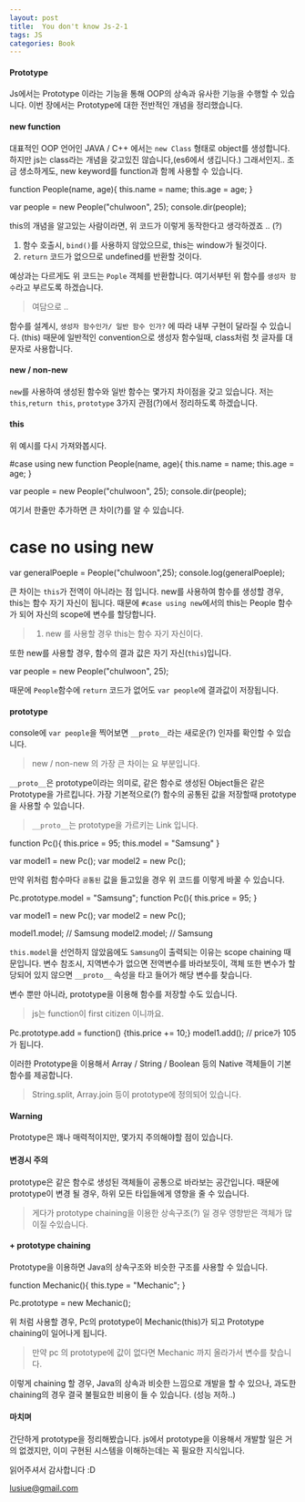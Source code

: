 ```yaml
---
layout: post
title:  You don't know Js-2-1
tags: JS
categories: Book
---
```



#### Prototype

Js에서는 Prototype 이라는 기능을 통해 OOP의 상속과 유사한 기능을 수행할 수 있습니다.
이번 장에서는 Prototype에 대한 전반적인 개념을 정리했습니다.


#### new function  

대표적인 OOP 언어인 JAVA / C++ 에서는 `new Class` 형태로 object를 생성합니다.
하지만 js는 class라는 개념을 갖고있진 않습니다,(es6에서 생깁니다.)
그래서인지.. 조금 생소하게도, new keyword를 function과 함께 사용할 수 있습니다.

  function People(name, age){
    this.name = name;
    this.age = age;
  }

  var people = new People("chulwoon", 25);
  console.dir(people);

this의 개념을 알고있는 사람이라면, 위 코드가 이렇게 동작한다고 생각하겠죠 .. (?)

  1. 함수 호출시, `bind()`를 사용하지 않았으므로, this는 window가 될것이다.
  2. `return` 코드가 없으므로 undefined를 반환할 것이다.

예상과는 다르게도 위 코드는 `Pople` 객체를 반환합니다. 여기서부턴 위 함수를 `생성자 함수`라고 부르도록 하겠습니다.


> 여담으로  ..

함수를 설계시, `생성자 함수인가/ 일반 함수 인가?` 에 따라 내부 구현이 달라질 수 있습니다. (this)
때문에 일반적인 convention으로 생성자 함수일때, class처럼 첫 글자를 대문자로 사용합니다.


#### new / non-new

`new`를 사용하여 생성된 함수와 일반 함수는 몇가지 차이점을 갖고 있습니다.
저는 `this`,`return this`, `prototype` 3가지 관점(?)에서 정리하도록 하겠습니다.

#### this

위 예시를 다시 가져와봅시다.

  #case using new
  function People(name, age){
    this.name = name;
    this.age = age;
  }

  var people = new People("chulwoon", 25);
  console.dir(people);

여기서 한줄만 추가하면 큰 차이(?)를 알 수 있습니다.


  # case no using new
  var generalPoeple = People("chulwoon",25);
  console.log(generalPoeple);


큰 차이는 `this`가 전역이 아니라는 점 입니다.
new를 사용하여 함수를 생성할 경우, this는 함수 자기 자신이 됩니다. 때문에 `#case using new`에서의 this는 People 함수가 되어 자신의 scope에 변수를 할당합니다.

> 1. new 를 사용할 경우 this는 함수 자기 자신이다.

또한 new를 사용할 경우, 함수의 결과 값은 자기 자신(`this`)입니다.

  var people = new People("chulwoon", 25);

때문에 `People`함수에 `return` 코드가 없어도 `var people`에 결과값이 저장됩니다.

#### prototype  

console에 `var people`을 찍어보면 `__proto__`라는 새로운(?) 인자를 확인할 수 있습니다.


> new / non-new 의 가장 큰 차이는 요 부분입니다.

`__proto__`은 prototype이라는 의미로, 같은 함수로 생성된 Object들은 같은 Prototype을 가르킵니다.
가장 기본적으로(?) 함수의 공통된 값을 저장할때 prototype을 사용할 수 있습니다.  

> `__proto__`는 prototype을 가르키는 Link 입니다.

  function Pc(){
    this.price = 95;
    this.model = "Samsung"
  }

  var model1 = new Pc();
  var model2 = new Pc();

만약 위처럼 함수마다 `공통된` 값을 들고있을 경우 위 코드를 이렇게 바꿀 수 있습니다.


  Pc.prototype.model = "Samsung";
  function Pc(){
    this.price = 95;
  }

  var model1 = new Pc();
  var model2 = new Pc();

  model1.model; // Samsung
  model2.model; // Samsung


`this.model`을 선언하지 않았음에도 `Samsung`이 출력되는 이유는 scope chaining 때문입니다.
변수 참조시, 지역변수가 없으면 전역변수를 바라보듯이, 객체 또한 변수가 할당되어 있지 않으면 `__proto__` 속성을 타고 들어가 해당 변수를 찾습니다.

변수 뿐만 아니라, prototype을 이용해 함수를 저장할 수도 있습니다.

> js는 function이 first citizen  이니까요.


  Pc.prototype.add = function() {this.price += 10;}
  model1.add(); // price가 105가 됩니다.

이러한 Prototype을 이용해서 Array / String / Boolean 등의 Native 객체들이 기본 함수를 제공합니다.

> String.split, Array.join 등이 prototype에 정의되어 있습니다.

#### Warning

Prototype은 꽤나 매력적이지만, 몇가지 주의해야할 점이 있습니다.


#### 변경시 주의

prototype은 같은 함수로 생성된 객체들이 공통으로 바라보는 공간입니다.
때문에 prototype이 변경 될 경우, 하위 모든 타입들에게 영향을 줄 수 있습니다.

> 게다가 prototype chaining을 이용한 상속구조(?) 일 경우 영향받은 객체가 많이질 수있습니다.

#### + prototype chaining

Prototype을 이용하면 Java의 상속구조와 비슷한 구조를 사용할 수 있습니다.

  function Mechanic(){
    this.type = "Mechanic";
  }

  Pc.prototype = new Mechanic();

위 처럼 사용할 경우, Pc의 prototype이 Mechanic(this)가 되고 Prototype chaining이 일어나게 됩니다.

> 만약 pc 의 prototype에 값이 없다면 Mechanic 까지 올라가서 변수를 찾습니다.

이렇게 chaining 할 경우, Java의 상속과 비슷한 느낌으로 개발을 할 수 있으나, 과도한 chaining의 경우 결국 불필요한 비용이 들 수 있습니다. (성능 저하..)



#### 마치며


간단하게 prototype을 정리해봤습니다.
js에서 prototype을 이용해서 개발할 일은 거의 없겠지만, 이미 구현된 시스템을 이해하는데는 꼭 필요한 지식입니다.

읽어주셔서 감사합니다 :D

lusiue@gmail.com
